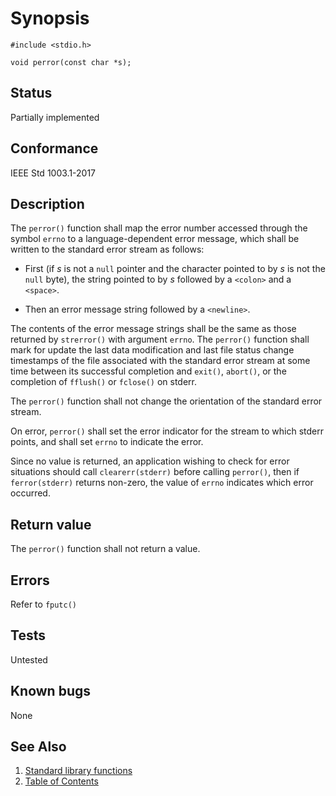 # Synopsis

`#include <stdio.h>`

`void perror(const char *s);`

## Status

Partially implemented

## Conformance

IEEE Std 1003.1-2017

## Description

The `perror()` function shall map the error number accessed through the symbol `errno` to a language-dependent error
message, which shall be written to the standard error stream as follows:

* First (if _s_ is not a `null` pointer and the character pointed to by _s_ is not the `null` byte), the string pointed
to by _s_ followed by a `<colon>` and a `<space>`.

* Then an error message string followed by a `<newline>`.

The contents of the error message strings shall be the same as those returned by `strerror()` with argument `errno`.
The
`perror()` function shall mark for update the last data modification and last file status change timestamps of the file
associated with the standard error stream at some time between its successful completion and `exit()`, `abort()`, or the
completion of `fflush()` or `fclose()` on stderr.

The `perror()` function shall not change the orientation of the standard error stream.

On error, `perror()` shall set the error indicator for the stream to which stderr points, and shall set `errno` to
indicate the error.

Since no value is returned, an application wishing to check for error situations should call `clearerr(stderr)` before
calling `perror()`, then if `ferror(stderr)` returns non-zero, the value of `errno` indicates which error occurred.

## Return value

The `perror()` function shall not return a value.

## Errors

Refer to `fputc()`

## Tests

Untested

## Known bugs

None

## See Also

1. [Standard library functions](../README.md)
2. [Table of Contents](../../../README.md)
